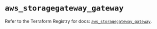 # `aws_storagegateway_gateway`

Refer to the Terraform Registry for docs: [`aws_storagegateway_gateway`](https://registry.terraform.io/providers/hashicorp/aws/4.67.0/docs/resources/storagegateway_gateway).
